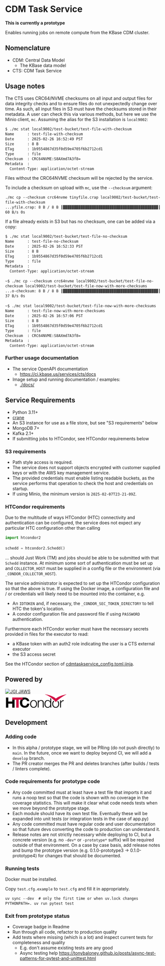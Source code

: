 # CDM Task Service

**This is currently a prototype**

Enables running jobs on remote compute from the KBase CDM cluster.

## Nomenclature

* CDM: Central Data Model
  * The KBase data model
* CTS: CDM Task Service

## Usage notes

The CTS uses CRC64/NVME checksums on all input and output files for data integrity checks and
to ensure files do not unexpectedly change over time. As such, all input files in S3 must
have the checksums stored in their metadata. A user can check this via various methods, but
here we use the Minio client, `mc`. Assuming the alias for the S3 installation is `local9002`:

```
$ ./mc stat local9002/test-bucket/test-file-with-checksum
Name      : test-file-with-checksum
Date      : 2025-02-26 16:52:49 PST 
Size      : 8 B    
ETag      : 1b9554867d35f0d59e4705f6b2712cd1 
Type      : file 
Checksum  : CRC64NVME:S8AXmd7A3f8=
Metadata  :
  Content-Type: application/octet-stream
```

Files without the CRC64NVME checksum will be rejected by the service.

To include a checksum on upload with `mc`, use the `--checksum` argument:

```
./mc cp --checksum crc64nvme tinyfile.crap local9002/test-bucket/test-file-with-checksum
...yfile.crap: 8 B / 8 B ┃▓▓▓▓▓▓▓▓▓▓▓▓▓▓▓▓▓▓▓▓▓▓▓▓▓▓▓▓▓▓▓▓▓▓▓▓▓▓▓▓▓▓▓┃ 60 B/s 0s
```

If a file already exists in S3 but has no checksum, one can be added via a copy:

```
$ ./mc stat local9002/test-bucket/test-file-no-checksum
Name      : test-file-no-checksum
Date      : 2025-02-26 16:52:33 PST 
Size      : 8 B    
ETag      : 1b9554867d35f0d59e4705f6b2712cd1 
Type      : file 
Metadata  :
  Content-Type: application/octet-stream 

~$ ./mc cp --checksum crc64nvme local9002/test-bucket/test-file-no-checksum local9002/test-bucket/test-file-now-with-more-checksums
...o-checksum: 8 B / 8 B ┃▓▓▓▓▓▓▓▓▓▓▓▓▓▓▓▓▓▓▓▓▓▓▓▓▓▓▓▓▓▓▓▓▓▓▓▓▓▓▓▓▓▓▓┃ 37 B/s 0s

~$ ./mc stat local9002/test-bucket/test-file-now-with-more-checksums
Name      : test-file-now-with-more-checksums
Date      : 2025-02-26 16:57:06 PST 
Size      : 8 B    
ETag      : 1b9554867d35f0d59e4705f6b2712cd1 
Type      : file 
Checksum  : CRC64NVME:S8AXmd7A3f8=
Metadata  :
  Content-Type: application/octet-stream 
```

### Further usage documentation

* The service OpenAPI documentation
  * https://ci.kbase.us/services/cts/docs
* Image setup and running documentation / examples:
  * [./docs/](./docs/)

## Service Requirements

* Python 3.11+
* [crane](https://github.com/google/go-containerregistry/blob/main/cmd/crane/README.md)
* An S3 instance for use as a file store, but see "S3 requirements" below
* MongoDB 7+
* Kafka 2.1+
* If submitting jobs to HTCondor, see HTCondor requirements below

### S3 requirements

* Path style access is required.
* The service does not support objects encrypted with customer supplied keys or with the
  AWS key management service.
* The provided credentials must enable listing readable buckets, as the service performs that
  operation to check the host and credentials on startup.
* If using Minio, the minimum version is `2025-02-07T23-21-09Z`.

### HTCondor requirements

Due to the multitude of ways HTCondor (HTC) connectivity and authentication can be configured,
the service does not expect any particular HTC configuration other than calling

```python
import htcondor2

schedd = htcondor2.Schedd()
```

... should Just Work (TM) and jobs should be able to be submitted with that `Schedd` instance.
At minimum some sort of authentication must be set up and `COLLECTOR_HOST` must be supplied
in a config file or the environment (via `_CONDOR_COLLECTOR_HOST`).

The service administrator is expected to set up the HTCondor configuration so that the above
is true. If using the Docker image, a configuration file and / or credentials will likely need
to be mounted into the container, e.g.

* An `IDTOKEN` and, if necessary, the `_CONDOR_SEC_TOKEN_DIRECTORY` to tell HTC the token's
  location.
* A condor configuration file and password file if using `PASSWORD` authentication.

Furthermore each HTCondor worker must have the necessary secrets provided in files for the
executor to read:

* a KBase token with an auth2 role indicating the user is a CTS external executor
* the S3 access secret

See the HTCondor section of [cdmtaskservice_config.toml.jinja](cdmtaskservice_config.toml.jinja).

## Powered by

<div>
  <a href="https://jaws-docs.readthedocs.io" title="JGI JAWS">
      <img src="images/JAWS.webp" alt="JGI JAWS" width="200" />
  </a>
</div>

<div>
  <a href="https://htcondor.org/" title="HTcondor">
      <img src="images/HTC.png" alt="HTcondor" width="200" />
  </a>
</div>

## Development

### Adding code

* In this alpha / prototype stage, we will be PRing (do not push directly) to `main`. In the
  future, once we want to deploy beyond CI, we will add a `develop` branch.
* The PR creator merges the PR and deletes branches (after builds / tests / linters complete).

### Code requirements for prototype code

* Any code committed must at least have a test file that imports it and runs a noop test so that
  the code is shown with no coverage in the coverage statistics. This will make it clear what
  code needs tests when we move beyond the prototype stage.
* Each module should have its own test file. Eventually these will be expanded into unit tests
  (or integration tests in the case of app.py)
* Any code committed must have regular code and user documentation so that future devs
  converting the code to production can understand it.
* Release notes are not strictly necessary while deploying to CI, but a concrete version (e.g.
  no `-dev*` or `-prototype*` suffix) will be required outside of that environment. On a case by
  case basis, add release notes and bump the prototype version (e.g. 0.1.0-prototype3 ->
  0.1.0-prototype4) for changes that should be documented.

### Running tests

Docker must be installed.

Copy `test.cfg.example` to `test.cfg` and fill it in appropriately.

```
uv sync --dev  # only the first time or when uv.lock changes
PYTHONPATH=. uv run pytest test
```

### Exit from prototype status

* Coverage badge in Readme
* Run through all code, refactor to production quality
* Add tests where missing (which is a lot) and inspect current tests for completeness and quality
  * E.g. don't assume existing tests are any good
  * Async testing help
    https://tonybaloney.github.io/posts/async-test-patterns-for-pytest-and-unittest.html